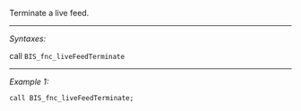 Terminate a live feed.


---
*Syntaxes:*

call `BIS_fnc_liveFeedTerminate`

---
*Example 1:*

```sqf
call BIS_fnc_liveFeedTerminate;
```
